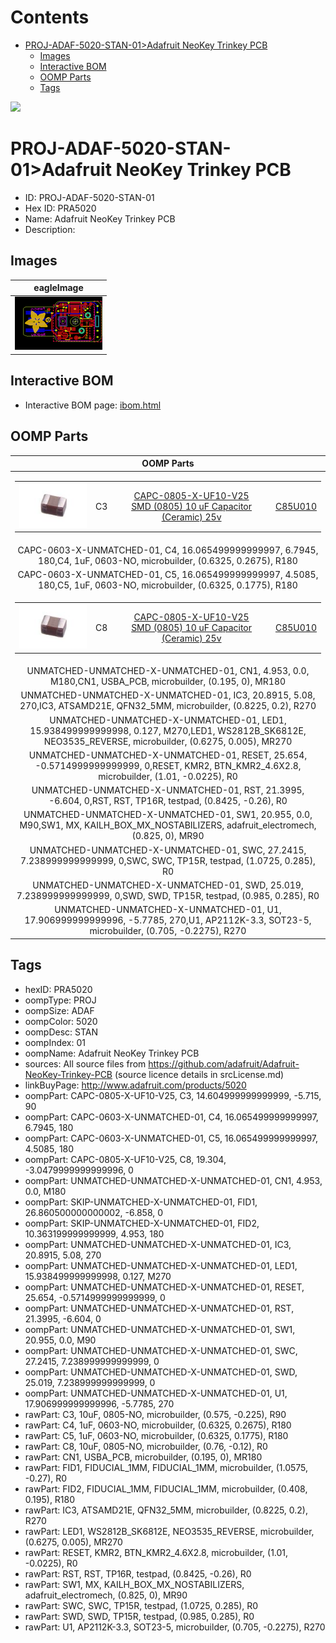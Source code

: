 



Contents
========

* [PROJ-ADAF-5020-STAN-01>Adafruit NeoKey Trinkey PCB](#proj-adaf-5020-stan-01adafruit-neokey-trinkey-pcb)
	* [Images](#images)
	* [Interactive BOM](#interactive-bom)
	* [OOMP Parts](#oomp-parts)
	* [Tags](#tags)
  
![][im]
# PROJ-ADAF-5020-STAN-01>Adafruit NeoKey Trinkey PCB

- ID: PROJ-ADAF-5020-STAN-01
- Hex ID: PRA5020
- Name: Adafruit NeoKey Trinkey PCB
- Description: 

## Images
  
  

|eagleImage|
| :---: |
|[![eagleImage](eagleImage_140.png)](eagleImage_600.png)|

## Interactive BOM

- Interactive BOM page: [ibom.html](kicad/bom/ibom.html)

## OOMP Parts
  

|OOMP Parts|
| :---: |
|<table><tr><td>![CAPC-0805-X-UF10-V25](https://raw.githubusercontent.com/oomlout/oomlout_OOMP_parts/main/CAPC-0805-X-UF10-V25/image_140.jpg)</td><td> C3</td><td>[CAPC-0805-X-UF10-V25<br>SMD (0805) 10 uF Capacitor (Ceramic) 25v](https://github.com/oomlout/oomlout_OOMP_parts/tree/main/CAPC-0805-X-UF10-V25/)</td><td>[C85U010](https://github.com/oomlout/oomlout_OOMP_parts/tree/main/CAPC-0805-X-UF10-V25/)</td></tr></table>|
|CAPC-0603-X-UNMATCHED-01, C4, 16.065499999999997, 6.7945, 180,C4, 1uF, 0603-NO, microbuilder, (0.6325, 0.2675), R180|
|CAPC-0603-X-UNMATCHED-01, C5, 16.065499999999997, 4.5085, 180,C5, 1uF, 0603-NO, microbuilder, (0.6325, 0.1775), R180|
|<table><tr><td>![CAPC-0805-X-UF10-V25](https://raw.githubusercontent.com/oomlout/oomlout_OOMP_parts/main/CAPC-0805-X-UF10-V25/image_140.jpg)</td><td> C8</td><td>[CAPC-0805-X-UF10-V25<br>SMD (0805) 10 uF Capacitor (Ceramic) 25v](https://github.com/oomlout/oomlout_OOMP_parts/tree/main/CAPC-0805-X-UF10-V25/)</td><td>[C85U010](https://github.com/oomlout/oomlout_OOMP_parts/tree/main/CAPC-0805-X-UF10-V25/)</td></tr></table>|
|UNMATCHED-UNMATCHED-X-UNMATCHED-01, CN1, 4.953, 0.0, M180,CN1, USBA_PCB, microbuilder, (0.195, 0), MR180|
|UNMATCHED-UNMATCHED-X-UNMATCHED-01, IC3, 20.8915, 5.08, 270,IC3, ATSAMD21E, QFN32_5MM, microbuilder, (0.8225, 0.2), R270|
|UNMATCHED-UNMATCHED-X-UNMATCHED-01, LED1, 15.938499999999998, 0.127, M270,LED1, WS2812B_SK6812E, NEO3535_REVERSE, microbuilder, (0.6275, 0.005), MR270|
|UNMATCHED-UNMATCHED-X-UNMATCHED-01, RESET, 25.654, -0.5714999999999999, 0,RESET, KMR2, BTN_KMR2_4.6X2.8, microbuilder, (1.01, -0.0225), R0|
|UNMATCHED-UNMATCHED-X-UNMATCHED-01, RST, 21.3995, -6.604, 0,RST, RST, TP16R, testpad, (0.8425, -0.26), R0|
|UNMATCHED-UNMATCHED-X-UNMATCHED-01, SW1, 20.955, 0.0, M90,SW1, MX, KAILH_BOX_MX_NOSTABILIZERS, adafruit_electromech, (0.825, 0), MR90|
|UNMATCHED-UNMATCHED-X-UNMATCHED-01, SWC, 27.2415, 7.238999999999999, 0,SWC, SWC, TP15R, testpad, (1.0725, 0.285), R0|
|UNMATCHED-UNMATCHED-X-UNMATCHED-01, SWD, 25.019, 7.238999999999999, 0,SWD, SWD, TP15R, testpad, (0.985, 0.285), R0|
|UNMATCHED-UNMATCHED-X-UNMATCHED-01, U1, 17.906999999999996, -5.7785, 270,U1, AP2112K-3.3, SOT23-5, microbuilder, (0.705, -0.2275), R270|

## Tags

- hexID: PRA5020
- oompType: PROJ
- oompSize: ADAF
- oompColor: 5020
- oompDesc: STAN
- oompIndex: 01
- oompName: Adafruit NeoKey Trinkey PCB
- sources: All source files from https://github.com/adafruit/Adafruit-NeoKey-Trinkey-PCB (source licence details in srcLicense.md)
- linkBuyPage: http://www.adafruit.com/products/5020
- oompPart: CAPC-0805-X-UF10-V25, C3, 14.604999999999999, -5.715, 90
- oompPart: CAPC-0603-X-UNMATCHED-01, C4, 16.065499999999997, 6.7945, 180
- oompPart: CAPC-0603-X-UNMATCHED-01, C5, 16.065499999999997, 4.5085, 180
- oompPart: CAPC-0805-X-UF10-V25, C8, 19.304, -3.0479999999999996, 0
- oompPart: UNMATCHED-UNMATCHED-X-UNMATCHED-01, CN1, 4.953, 0.0, M180
- oompPart: SKIP-UNMATCHED-X-UNMATCHED-01, FID1, 26.860500000000002, -6.858, 0
- oompPart: SKIP-UNMATCHED-X-UNMATCHED-01, FID2, 10.363199999999999, 4.953, 180
- oompPart: UNMATCHED-UNMATCHED-X-UNMATCHED-01, IC3, 20.8915, 5.08, 270
- oompPart: UNMATCHED-UNMATCHED-X-UNMATCHED-01, LED1, 15.938499999999998, 0.127, M270
- oompPart: UNMATCHED-UNMATCHED-X-UNMATCHED-01, RESET, 25.654, -0.5714999999999999, 0
- oompPart: UNMATCHED-UNMATCHED-X-UNMATCHED-01, RST, 21.3995, -6.604, 0
- oompPart: UNMATCHED-UNMATCHED-X-UNMATCHED-01, SW1, 20.955, 0.0, M90
- oompPart: UNMATCHED-UNMATCHED-X-UNMATCHED-01, SWC, 27.2415, 7.238999999999999, 0
- oompPart: UNMATCHED-UNMATCHED-X-UNMATCHED-01, SWD, 25.019, 7.238999999999999, 0
- oompPart: UNMATCHED-UNMATCHED-X-UNMATCHED-01, U1, 17.906999999999996, -5.7785, 270
- rawPart: C3, 10uF, 0805-NO, microbuilder, (0.575, -0.225), R90
- rawPart: C4, 1uF, 0603-NO, microbuilder, (0.6325, 0.2675), R180
- rawPart: C5, 1uF, 0603-NO, microbuilder, (0.6325, 0.1775), R180
- rawPart: C8, 10uF, 0805-NO, microbuilder, (0.76, -0.12), R0
- rawPart: CN1, USBA_PCB, microbuilder, (0.195, 0), MR180
- rawPart: FID1, FIDUCIAL_1MM, FIDUCIAL_1MM, microbuilder, (1.0575, -0.27), R0
- rawPart: FID2, FIDUCIAL_1MM, FIDUCIAL_1MM, microbuilder, (0.408, 0.195), R180
- rawPart: IC3, ATSAMD21E, QFN32_5MM, microbuilder, (0.8225, 0.2), R270
- rawPart: LED1, WS2812B_SK6812E, NEO3535_REVERSE, microbuilder, (0.6275, 0.005), MR270
- rawPart: RESET, KMR2, BTN_KMR2_4.6X2.8, microbuilder, (1.01, -0.0225), R0
- rawPart: RST, RST, TP16R, testpad, (0.8425, -0.26), R0
- rawPart: SW1, MX, KAILH_BOX_MX_NOSTABILIZERS, adafruit_electromech, (0.825, 0), MR90
- rawPart: SWC, SWC, TP15R, testpad, (1.0725, 0.285), R0
- rawPart: SWD, SWD, TP15R, testpad, (0.985, 0.285), R0
- rawPart: U1, AP2112K-3.3, SOT23-5, microbuilder, (0.705, -0.2275), R270



[im]: eagleImage_450.png
